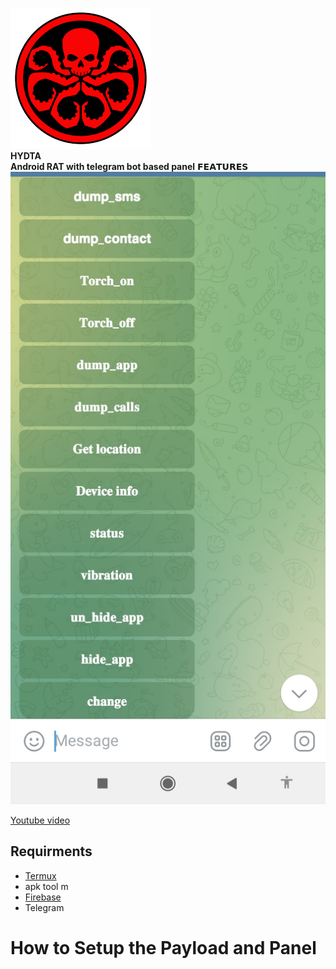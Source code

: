 
![Alt text](images/logo.png)<br>
<b>HYDTA</b><br>
<b>Android RAT with telegram bot based panel</b>
𝗙𝗘𝗔𝗧𝗨𝗥𝗘𝗦
![App Screenshot](https://github.com/HackersNexus/Hydra23/blob/main/images/screenshot1.png)


[Youtube video](https://google.com)


<h2>Requirments</h2>
<ul>
  <li><a href="https://f-droid.org/repo/com.termux_118.apk"> Termux </a></li>
  <li>apk tool m</li>
  <li><a href="firebase.google.com">Firebase</a></li>
  <li>Telegram</li>
</ul>
<h1>How to Setup the Payload and Panel</h1>
